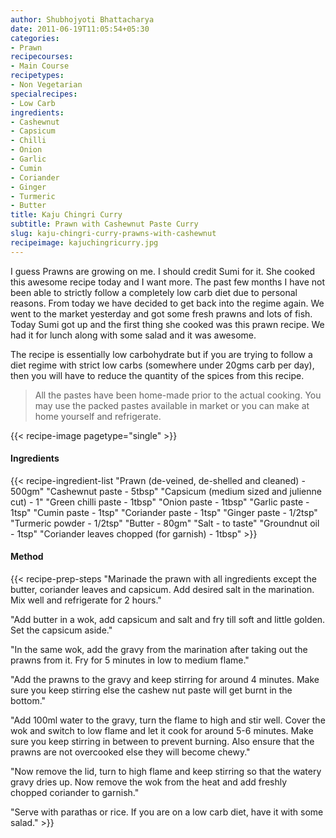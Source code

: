 ```yaml
---
author: Shubhojyoti Bhattacharya
date: 2011-06-19T11:05:54+05:30
categories:
- Prawn
recipecourses:
- Main Course
recipetypes:
- Non Vegetarian
specialrecipes:
- Low Carb
ingredients:
- Cashewnut
- Capsicum
- Chilli
- Onion
- Garlic
- Cumin
- Coriander
- Ginger
- Turmeric
- Butter
title: Kaju Chingri Curry
subtitle: Prawn with Cashewnut Paste Curry
slug: kaju-chingri-curry-prawns-with-cashewnut
recipeimage: kajuchingricurry.jpg
---
```


I guess Prawns are growing on me. I should credit Sumi for it. She cooked this awesome recipe today and I want more. The past few months I have not been able to strictly follow a completely low carb diet due to personal reasons. From today we have decided to get back into the regime again. We went to the market yesterday and got some fresh prawns and lots of fish. Today Sumi got up and the first thing she cooked was this prawn recipe. We had it for lunch along with some salad and it was awesome.

The recipe is essentially low carbohydrate but if you are trying to follow a diet regime with strict low carbs (somewhere under 20gms carb per day), then you will have to reduce the quantity of the spices from this recipe.

> All the pastes have been home-made prior to the actual cooking. You may use the packed pastes available in market or you can make at home yourself and refrigerate.

{{< recipe-image pagetype="single" >}}

#### Ingredients

{{< recipe-ingredient-list
"Prawn (de-veined, de-shelled and cleaned) - 500gm"
"Cashewnut paste - 5tbsp"
"Capsicum (medium sized and julienne cut) - 1"
"Green chilli paste - 1tbsp"
"Onion paste - 1tbsp"
"Garlic paste - 1tsp"
"Cumin paste - 1tsp"
"Coriander paste - 1tsp"
"Ginger paste - 1/2tsp"
"Turmeric powder - 1/2tsp"
"Butter - 80gm"
"Salt - to taste"
"Groundnut oil - 1tsp"
"Coriander leaves chopped (for garnish) - 1tbsp" >}}

#### Method

{{< recipe-prep-steps
"Marinade the prawn with all ingredients except the butter, coriander leaves and capsicum. Add desired salt in the marination. Mix well and refrigerate for 2 hours."

"Add butter in a wok, add capsicum and salt and fry till soft and little golden. Set the capsicum aside."

"In the same wok, add the gravy from the marination after taking out the prawns from it. Fry for 5 minutes in low to medium flame."

"Add the prawns to the gravy and keep stirring for around 4 minutes. Make sure you keep stirring else the cashew nut paste will get burnt in the bottom."

"Add 100ml water to the gravy, turn the flame to high and stir well. Cover the wok and switch to low flame and let it cook for around 5-6 minutes. Make sure you keep stirring in between to prevent burning. Also ensure that the prawns are not overcooked else they will become chewy."

"Now remove the lid, turn to high flame and keep stirring so that the watery gravy dries up. Now remove the wok from the heat and add freshly chopped coriander to garnish."

"Serve with parathas or rice. If you are on a low carb diet, have it with some salad." >}}
